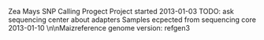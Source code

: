 Zea Mays SNP Calling Progect
Project started 2013-01-03
TODO: ask sequencing center about adapters
Samples ecpected from sequencing core 2013-01-10
\n\nMaizreference genome version: refgen3
